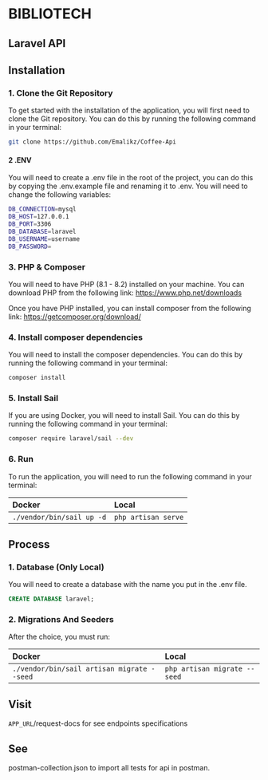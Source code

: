 # BIBLIOTECH
## Laravel API

## Installation

### 1. Clone the Git Repository

To get started with the installation of the application, you will first need to clone the Git repository. You can do this by running the following command in your terminal:

```bash
git clone https://github.com/Emalikz/Coffee-Api
```

#### 2 .ENV

You will need to create a .env file in the root of the project, you can do this by copying the .env.example file and renaming it to .env. You will need to change the following variables:

```bash 
DB_CONNECTION=mysql
DB_HOST=127.0.0.1
DB_PORT=3306
DB_DATABASE=laravel
DB_USERNAME=username
DB_PASSWORD=
```

### 3. PHP & Composer

You will need to have PHP (8.1 - 8.2) installed on your machine. You can download PHP from the following link: https://www.php.net/downloads

Once you have PHP installed, you can install composer from the following link: https://getcomposer.org/download/

### 4. Install composer dependencies

You will need to install the composer dependencies. You can do this by running the following command in your terminal:

```bash
composer install
```

### 5. Install Sail

If you are using Docker, you will need to install Sail. You can do this by running the following command in your terminal:

```bash
composer require laravel/sail --dev
```

### 6. Run 

To run the application, you will need to run the following command in your terminal:

| Docker | Local |
| :-------- | :------- |
| `./vendor/bin/sail up -d` | `php artisan serve` |

## Process

### 1. Database (Only Local)

You will need to create a database with the name you put in the .env file.

```sql
CREATE DATABASE laravel;
```

### 2. Migrations And Seeders

After the choice, you must run:

| Docker | Local |
| :-------- | :------- |
|`./vendor/bin/sail artisan migrate --seed` | `php artisan migrate --seed` |


## Visit
`APP_URL`/request-docs for see endpoints specifications

## See
postman-collection.json to import all tests for api in postman.
